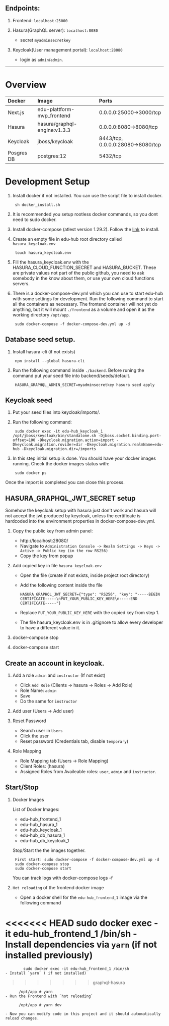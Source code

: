 ## Endpoints:

1. Frontend: `localhost:25000`

2. Hasura(GraphQL server): `localhost:8080` 
    
    - secret `myadminsecretkey`

3. Keycloak(User management portal): `localhost:28080`

    - login as `admin`/`admin`.
---

# Overview

| Docker        | Image                           | Ports                             |
| :------------ | :------------------------------ | :-------------------------------- |
| Next.js       |  edu-plattform-mvp_frontend     | 0.0.0.0:25000->3000/tcp           |
| Hasura        |  hasura/graphql-engine:v1.3.3   | 0.0.0.0:8080->8080/tcp            |
| Keycloak      |  jboss/keycloak                 | 8443/tcp, 0.0.0.0:28080->8080/tcp |
| Posgres DB    |  postgres:12                    | 5432/tcp                          |

# Development Setup

1. Install docker if not installed. You can use the script file to install docker.

        sh docker_install.sh

1. It is recommended you setup rootless docker commands, so you dont need to sudo docker.

1. Install docker-compose (atlest version 1.29.2). Follow the [link](https://docs.docker.com/compose/install/) to install.

1. Create an empty file in edu-hub root directory called `hasura_keycloak.env`
    
        touch hasura_keycloak.env

1. Fill the hasura_keycloak.env with the HASURA_CLOUD_FUNCTION_SECRET and HASURA_BUCKET. These are private values not part of the public github, you need to ask somebody in the know about them, or use your own cloud functions servers.

1. There is a docker-compose-dev.yml which you can use to start edu-hub with some settings for development. Run the following command to start all the containers as necessary. The frontend container will not yet do anything, but it will mount `./frontend` as a volume and open it as the working directory `/opt/app`.

        sudo docker-compose -f docker-compose-dev.yml up -d


## Database seed setup.

1. Install hasura-cli (if not exists)

        npm install --global hasura-cli

1. Run the following command inside `./backend`. Before runing the command put your seed file into backend/seeds/default.

        HASURA_GRAPHQL_ADMIN_SECRET=myadminsecretkey hasura seed apply


## Keycloak seed

1. Put your seed files into keycloak/imports/.
2. Run the following command:

        sudo docker exec -it edu-hub_keycloak_1 /opt/jboss/keycloak/bin/standalone.sh -Djboss.socket.binding.port-offset=100 -Dkeycloak.migration.action=import -Dkeycloak.migration.rovider=dir -Dkeycloak.migration.realmName=edu-hub -Dkeycloak.migration.dir=/imports
1. In this step initial setup is done. You should have your docker images running. Check the docker images status with:

        sudo docker ps

Once the import is completed you can close this process.

## HASURA_GRAPHQL_JWT_SECRET setup
Somehow the keycloak setup with hasura just don't work and hasura will not accept the jwt produced by keycloak, unless the certificate is hardcoded into the environment properties in docker-compose-dev.yml.

1. Copy the public key from admin panel: 
    
    - http://localhost:28080/
    - Navigate to `Administration Console -> Realm Settings -> Keys -> Active -> Public key (in the row RS256)`
    - Copy the key from popup
1. Add copied key in file `hasura_keycloak.env`
    - Open the file (create if not exists, inside project root directory)
    - Add the following content inside the file

          HASURA_GRAPHQL_JWT_SECRET={"type": "RS256", "key": "-----BEGIN CERTIFICATE-----\nPUT_YOUR_PUBLIC_KEY_HERE\n-----END CERTIFICATE-----"}

    - Replace `PUT_YOUR_PUBLIC_KEY_HERE` with the copied key from step 1.
    - The file hasura_keycloak.env is in .gitignore to allow every developer to have a different value in it.
1. docker-compose stop
1. docker-compose start

## Create an account in keycloak.

1. Add a role `admin` and `instructor` (If not exist)
    
    - Click `Add Role` (Clients -> hasura -> Roles -> Add Role)
    - Role Name: `admin`
    - Save
    - Do the same for `instructor`
2. Add user (Users -> Add user)
3. Reset Password
    - Search user in `Users`
    - Click the user
    - Reset password (Credentials tab, disable `temporary`)
4. Role Mapping
    - Role Mapping tab (Users -> Role Mapping)
    - Client Roles: (hasura)
    - Assigned Roles from Availeable roles: `user`, `admin` and `instructor`.

## Start/Stop

1. Docker Images

   List of Docker Images: 
    - edu-hub_frontend_1
    - edu-hub_hasura_1
    - edu-hub_keycloak_1
    - edu-hub_db_hasura_1
    - edu-hub_db_keycloak_1
   
   Stop/Start the the images together.
   
        First start: sudo docker-compose -f docker-compose-dev.yml up -d
        sudo docker-compose stop
        sudo docker-compose start

    You can track logs with docker-compose logs -f

2. `Hot reloading` of the frontend docker image 

    - Open a docker shell for the  `edu-hub_frontend_1` image via the following command

<<<<<<< HEAD
         sudo docker exec -it edu-hub_frontend_1 /bin/sh
    - Install dependencies via `yarn` (if not installed previously) 
=======
            sudo docker exec -it edu-hub_frontend_1 /bin/sh
    - Install `yarn` ( if not installed) 
>>>>>>> graphql-hasura

          /opt/app # yarn
    - Run the Frontend with `hot reloading`

          /opt/app # yarn dev 

    - Now you can modify code in this project and it should automatically reload changes.
